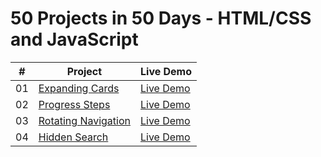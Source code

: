 ﻿# 50 Projects in 50 Days - HTML/CSS and JavaScript

|  #  | Project                                                                                                                     | Live Demo                                                                         |
| :-: | --------------------------------------------------------------------------------------------------------------------------- | --------------------------------------------------------------------------------- |
| 01  | [Expanding Cards](https://github.com/micro087/50_JavascriptProjects/tree/main/Day%201_Expanding%20Cards)                             | [Live Demo](https://p1d1.netlify.app/)               |
| 02  | [Progress Steps](https://github.com/micro087/50_JavascriptProjects/tree/main/Day%202_Progress%20Steps)                             | [Live Demo](https://p2d2.netlify.app/)               |
| 03  | [Rotating Navigation](https://github.com/micro087/50_JavascriptProjects/tree/main/Day%203_Rotating%20Navigation)                             | [Live Demo](https://dulcet-kataifi-44970c.netlify.app/)               |
| 04  | [Hidden Search](https://github.com/micro087/50_JavascriptProjects/tree/main/Day%204_Hidden%20Search%20Widget)                             | [Live Demo](https://frolicking-sunshine-5fb68b.netlify.app/)               |
